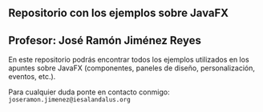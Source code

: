 ## Repositorio con los ejemplos sobre JavaFX
## Profesor: José Ramón Jiménez Reyes

En este repositorio podrás encontrar todos los ejemplos utilizados en los apuntes sobre JavaFX (componentes, paneles de diseño, personalización, eventos, etc.).

Para cualquier duda ponte en contacto conmigo: `joseramon.jimenez@iesalandalus.org`
